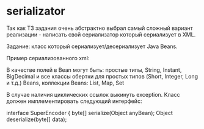 # serializator
Так как ТЗ задания очень абстрактно выбрал самый сложный вариант реализации - написать свой сериализатор который сериализует в XML.

Задание:
класс который сериализует/десериализует Java Beans.

Пример сериализованного xml:

В качестве полей в Bean могут быть:
     простые типы, 
     String, Instant, BigDecimal и все классы обертки для простых типов (Short, Integer, Long и т.д.)
     Beans, 
     коллекции Beans: List, Map, Set

В случае наличия циклических ссылок выкинуть exception. Класс должен имплементировать следующий интерфейс:

interface SuperEncoder {
        byte[] serialize(Object anyBean);
        Object deserialize(byte[] data);  

